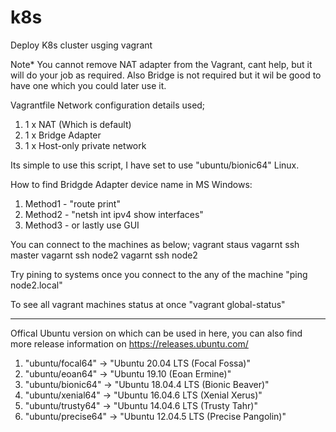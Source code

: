 # k8s
Deploy K8s cluster usging vagrant

Note* You cannot remove NAT adapter from the Vagrant, cant help, but it will do your job as required. Also Bridge is not required but it wil be good to have one which you could later use it.

Vagrantfile Network configuration details used;
1. 1 x NAT (Which is default)
2. 1 x Bridge Adapter 
3. 1 x Host-only private network 

Its simple to use this script, I have set to use "ubuntu/bionic64" Linux.

How to find Bridgde Adapter device name in MS Windows:

1. Method1 - "route print" 
2. Method2 - "netsh int ipv4 show interfaces"
3. Method3 - or lastly use GUI

You can connect to the machines as below;
vagrant staus 
vagarnt ssh master
vagarnt ssh node2
vagarnt ssh node2

Try pining to systems once you connect to the any of the machine 
"ping node2.local"

To see all vagrant machines status at once
"vagrant global-status"


----------------------------

Offical Ubuntu version on which can be used in here, you can also find more release information on https://releases.ubuntu.com/

1. "ubuntu/focal64"   -> "Ubuntu 20.04 LTS (Focal Fossa)"
2. "ubuntu/eoan64"    -> "Ubuntu 19.10 (Eoan Ermine)" 
3. "ubuntu/bionic64"  -> "Ubuntu 18.04.4 LTS (Bionic Beaver)" 
4. "ubuntu/xenial64"  -> "Ubuntu 16.04.6 LTS (Xenial Xerus)" 
5. "ubuntu/trusty64"  -> "Ubuntu 14.04.6 LTS (Trusty Tahr)" 
6. "ubuntu/precise64" -> "Ubuntu 12.04.5 LTS (Precise Pangolin)" 
